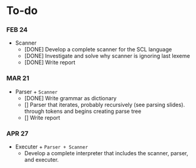 # To-do

### FEB 24
- Scanner
  - [DONE] Develop a complete scanner for the SCL language
  - [DONE] Investigate and solve why scanner is ignoring last lexeme 
  - [DONE] Write report

### MAR 21
- Parser + `Scanner`
  - [DONE] Write grammar as dictionary
  - [] Parser that iterates, probably recursively (see parsing slides). through tokens and begins creating parse tree
  - [] Write report


### APR 27
- Executer + `Parser + Scanner`
  - Develop a complete interpreter that includes the scanner, parser, and executer. 
